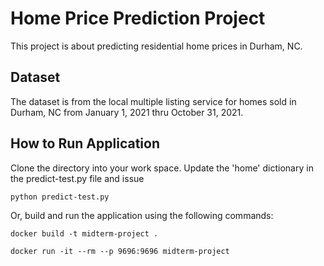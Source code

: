# Home Price Prediction Project

This project is about predicting residential home prices in Durham, NC.

## Dataset

The dataset is from the local multiple listing service for homes sold in Durham, NC from January 1, 2021 thru October 31, 2021.

## How to Run Application

Clone the directory into your work space.  Update the 'home' dictionary in the predict-test.py file and issue

```
python predict-test.py
```

           
Or, build and run the application using the following commands:

```
docker build -t midterm-project .

docker run -it --rm --p 9696:9696 midterm-project
```